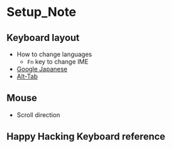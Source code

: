 # Setup_Note

## Keyboard layout

- How to change languages
  - `Fn` key to change IME
- [Google Japanese](https://www.google.co.jp/intl/ALL_jp/ime/index.html)
- [Alt-Tab](https://alt-tab-macos.netlify.app/)

## Mouse

- Scroll direction

## Happy Hacking Keyboard reference


## 




